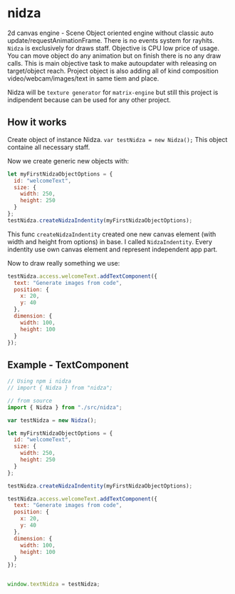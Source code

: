 # nidza

2d canvas engine - Scene Object oriented engine without classic auto update/requestAnimationFrame.
There is no events system for rayhits. `Nidza` is exclusively for draws staff.
Objective is CPU low price of usage. You can move object do any animation but on finish there is no any draw calls. This is main objective task to make autoupdater with releasing 
on target/object reach.
Project object is also adding all of kind composition video/webcam/images/text in same tiem and place.

Nidza will be `texture generator` for `matrix-engine` but still this project is indipendent
because can be used for any other project.

## How it works

Create object of instance Nidza.
`var testNidza = new Nidza();`
This object containe all necessary staff.

Now we create generic new objects with:
```js
let myFirstNidzaObjectOptions = {
  id: "welcomeText",
  size: {
    width: 250,
    height: 250
  }
};
testNidza.createNidzaIndentity(myFirstNidzaObjectOptions);
```

This func `createNidzaIndentity` created one new canvas element (with width and height from options) in base.
I called `NidzaIndentity`. Every indentity use own canvas element and represent independent app part.

Now to draw really something we use:
```js
testNidza.access.welcomeText.addTextComponent({
  text: "Generate images from code",
  position: {
    x: 20,
    y: 40
  },
  dimension: {
    width: 100,
    height: 100
  }
});
```

## Example - TextComponent

```js
// Using npm i nidza
// import { Nidza } from "nidza";

// from source 
import { Nidza } from "./src/nidza";

var testNidza = new Nidza();

let myFirstNidzaObjectOptions = {
  id: "welcomeText",
  size: {
    width: 250,
    height: 250
  }
};

testNidza.createNidzaIndentity(myFirstNidzaObjectOptions);

testNidza.access.welcomeText.addTextComponent({
  text: "Generate images from code",
  position: {
    x: 20,
    y: 40
  },
  dimension: {
    width: 100,
    height: 100
  }
});


window.textNidza = testNidza;
```




